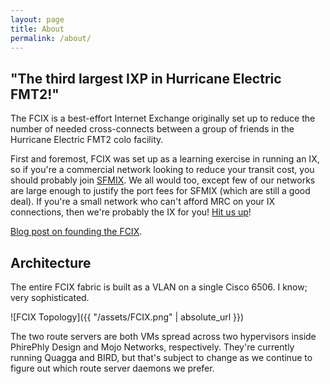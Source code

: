 ```yaml
---
layout: page
title: About
permalink: /about/
---
```


## "The third largest IXP in Hurricane Electric FMT2!"

The FCIX is a best-effort Internet Exchange originally set up to reduce the number of needed cross-connects between a group of friends in the Hurricane Electric FMT2 colo facility.

First and foremost, FCIX was set up as a learning exercise in running an IX, so if you're a commercial network looking to reduce your transit cost, you should probably join [SFMIX](https://sfmix.org/). We all would too, except few of our networks are large enough to justify the port fees for SFMIX (which are still a good deal). If you're a small network who can't afford MRC on your IX connections, then we're probably the IX for you! [Hit us up](/connect/)!

[Blog post on founding the FCIX](http://blog.thelifeofkenneth.com/2018/04/creating-internet-exchange-for-even.html).

## Architecture

The entire FCIX fabric is built as a VLAN on a single Cisco 6506. I know; very sophisticated.

![FCIX Topology]({{ "/assets/FCIX.png" | absolute_url }})

The two route servers are both VMs spread across two hypervisors inside PhirePhly Design and Mojo Networks, respectively. They're currently running Quagga and BIRD, but that's subject to change as we continue to figure out which route server daemons we prefer.
